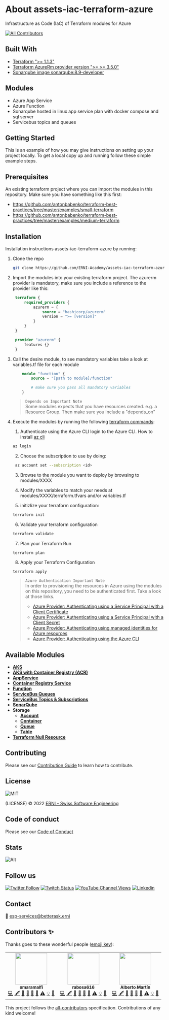 # About assets-iac-terraform-azure

Infrastructure as Code (IaC) of Terraform modules for Azure

<!-- ALL-CONTRIBUTORS-BADGE:START - Do not remove or modify this section -->
[![All Contributors](https://img.shields.io/badge/all_contributors-3-orange.svg?style=flat-square)](#contributors)
<!-- ALL-CONTRIBUTORS-BADGE:END -->

## Built With

- [Terraform ">= 1.1.3"](https://www.terraform.io/)
- [Terraform AzureRm provider version ">= >= 3.5.0"](https://registry.terraform.io/providers/hashicorp/azurerm/latest/docs)
- [Sonarqube image sonarqube:8.9-developer](https://www.sonarqube.org/)

## Modules

- Azure App Service
- Azure Function
- Sonarqube hosted in linux app service plan with docker compose and sql server
- Servicebus topics and queues

## Getting Started

This is an example of how you may give instructions on setting up your project locally. To get a local copy up and running follow these simple example steps.

## Prerequisites

An existing terraform project where you can import the modules in this repository. Make sure you have something like this first:

- <https://github.com/antonbabenko/terraform-best-practices/tree/master/examples/small-terraform>
- <https://github.com/antonbabenko/terraform-best-practices/tree/master/examples/medium-terraform>

## Installation

Installation instructions assets-iac-terraform-azure by running:

1. Clone the repo

   ```sh
   git clone https://github.com/ERNI-Academy/assets-iac-terraform-azure.git
   ```

2. Import the modules into your existing terraform project. The azurerm provider is mandatory, make sure you include a reference to the provider like this:

   ```terraform
    terraform {
        required_providers {
            azurerm = {
                source = "hashicorp/azurerm"
                version = ">= [version]"
            }
        }
    }

    provider "azurerm" {
        features {}
    }
   ```

3. Call the desire module, to see mandatory variables take a look at variables.tf file for each module

    ```terraform
        module "function" {
            source = "[path to module]/function"

            # make sure you pass all mandatory variables
        }
    ```

   > `Depends on Important Note`  
   > Some modules expects that you have resources created. e.g. a Resource Group. Then make sure you include a "depends_on"

4. Execute the modules by running the following [terraform commands](https://www.terraform.io/cli/commands):
   1. Authenticate using the Azure CLI
      login to the Azure CLI. How to install [az cli](https://docs.microsoft.com/en-us/cli/azure/install-azure-cli)

    ```bash
    az login
    ```

   2. Choose the subscription to use by doing:

   ```bash
    az account set --subscription <id>
   ```

   3. Browse to the module you want to deploy by browsing to modules/XXXX

   4. Modify the variables to match your needs at modules/XXXX/terraform.tfvars and/or variables.tf

   5. initizlize your terraform configuration:

    ```bash
    terraform init
    ```

   6. Validate your terraform configuration

    ```bash
    terraform validate
    ```

   7. Plan your Terraform Run

    ```bash
    terraform plan
    ```

   8. Apply your Terraform Configuration

   ```bash
   terraform apply
   ```

    > `Azure Authentication Important Note`  
    > In order to provisioning the resources in Azure using the modules on this repository, you need to be authenticated first. Take a look at those links.
    >
    > - [Azure Provider: Authenticating using a Service Principal with a Client Certificate](https://registry.terraform.io/providers/hashicorp/azurerm/latest/docs/guides/service_principal_client_certificate)
    > - [Azure Provider: Authenticating using a Service Principal with a Client Secret](https://registry.terraform.io/providers/hashicorp/azurerm/latest/docs/guides/service_principal_client_secret)
    > - [Azure Provider: Authenticating using managed identities for Azure resources](https://registry.terraform.io/providers/hashicorp/azurerm/latest/docs/guides/managed_service_identity)
    > - [Azure Provider: Authenticating using the Azure CLI](https://registry.terraform.io/providers/hashicorp/azurerm/latest/docs/guides/azure_cli)

## Available Modules

- [**AKS**](./modules/aks/README.md)
- [**AKS with Container Registry (ACR)**](./modules/aks_with_container_registry/README.md)
- [**AppService**](./modules/appservice/README.md)
- [**Container Registry Service**](./modules/containerregistryservice/README.md)
- [**Function**](./modules/function/README.md)
- [**ServiceBus Queues**](./modules/servicebusqueues/README.md)
- [**ServiceBus Topics & Subscriptions**](./modules/servicebustopicssubscriptions/README.md)
- [**SonarQube**](./modules/sonarqube/README.md)
- **Storage**
  - [**Account**](./modules/storage/account/README.md)
  - [**Container**](./modules/storage/container/README.md)
  - [**Queue**](./modules/storage/queue/README.md)
  - [**Table**](./modules/storage/table/README.md)
- [**Terraform Null Resource**](./modules/terraform-null-resource/README.md)

## Contributing

Please see our [Contribution Guide](CONTRIBUTING.md) to learn how to contribute.

## License

![MIT](https://img.shields.io/badge/License-MIT-blue.svg)

(LICENSE) © 2022 [ERNI - Swiss Software Engineering](https://www.betterask.erni)

## Code of conduct

Please see our [Code of Conduct](CODE_OF_CONDUCT.md)

## Stats

![Alt](https://repobeats.axiom.co/api/embed/66328217228da1e2beec04e6df2a552bd793a636.svg "Repobeats analytics image")

## Follow us

[![Twitter Follow](https://img.shields.io/twitter/follow/ERNI?style=social)](https://www.twitter.com/ERNI)
[![Twitch Status](https://img.shields.io/twitch/status/erni_academy?label=Twitch%20Erni%20Academy&style=social)](https://www.twitch.tv/erni_academy)
[![YouTube Channel Views](https://img.shields.io/youtube/channel/views/UCkdDcxjml85-Ydn7Dc577WQ?label=Youtube%20Erni%20Academy&style=social)](https://www.youtube.com/channel/UCkdDcxjml85-Ydn7Dc577WQ)
[![Linkedin](https://img.shields.io/badge/linkedin-31k-green?style=social&logo=Linkedin)](https://www.linkedin.com/company/erni)

## Contact

📧 [esp-services@betterask.erni](mailto:esp-services@betterask.erni)

## Contributors ✨

Thanks goes to these wonderful people ([emoji key](https://allcontributors.org/docs/en/emoji-key)):

<!-- ALL-CONTRIBUTORS-LIST:START - Do not remove or modify this section -->
<!-- prettier-ignore-start -->
<!-- markdownlint-disable -->
<table>
  <tr>
    <td align="center"><a href="https://github.com/omaramalfi"><img src="https://avatars.githubusercontent.com/u/85349124?v=4?s=100" width="100px;" alt=""/><br /><sub><b>omaramalfi</b></sub></a><br /><a href="https://github.com/ERNI-Academy/assets-iac-terraform-azure/commits?author=omaramalfi" title="Code">💻</a> <a href="#content-omaramalfi" title="Content">🖋</a> <a href="https://github.com/ERNI-Academy/assets-iac-terraform-azure/commits?author=omaramalfi" title="Documentation">📖</a> <a href="#design-omaramalfi" title="Design">🎨</a> <a href="#ideas-omaramalfi" title="Ideas, Planning, & Feedback">🤔</a> <a href="#maintenance-omaramalfi" title="Maintenance">🚧</a> <a href="https://github.com/ERNI-Academy/assets-iac-terraform-azure/commits?author=omaramalfi" title="Tests">⚠️</a> <a href="#example-omaramalfi" title="Examples">💡</a> <a href="https://github.com/ERNI-Academy/assets-iac-terraform-azure/pulls?q=is%3Apr+reviewed-by%3Aomaramalfi" title="Reviewed Pull Requests">👀</a></td>
    <td align="center"><a href="https://github.com/Rabosa616"><img src="https://avatars.githubusercontent.com/u/12774781?v=4?s=100" width="100px;" alt=""/><br /><sub><b>rabosa616</b></sub></a><br /><a href="https://github.com/ERNI-Academy/assets-iac-terraform-azure/commits?author=rabosa616" title="Code">💻</a> <a href="#content-rabosa616" title="Content">🖋</a> <a href="https://github.com/ERNI-Academy/assets-iac-terraform-azure/commits?author=rabosa616" title="Documentation">📖</a> <a href="#design-rabosa616" title="Design">🎨</a> <a href="#ideas-rabosa616" title="Ideas, Planning, & Feedback">🤔</a> <a href="#maintenance-rabosa616" title="Maintenance">🚧</a> <a href="https://github.com/ERNI-Academy/assets-iac-terraform-azure/commits?author=rabosa616" title="Tests">⚠️</a> <a href="#example-rabosa616" title="Examples">💡</a> <a href="https://github.com/ERNI-Academy/assets-iac-terraform-azure/pulls?q=is%3Apr+reviewed-by%3Arabosa616" title="Reviewed Pull Requests">👀</a></td>
    <td align="center"><a href="https://github.com/albertinisg"><img src="https://avatars.githubusercontent.com/u/8257425?v=4?s=100" width="100px;" alt=""/><br /><sub><b>Alberto Martín</b></sub></a><br /><a href="https://github.com/ERNI-Academy/assets-iac-terraform-azure/commits?author=albertinisg" title="Code">💻</a> <a href="#content-albertinisg" title="Content">🖋</a> <a href="https://github.com/ERNI-Academy/assets-iac-terraform-azure/commits?author=albertinisg" title="Documentation">📖</a> <a href="#design-albertinisg" title="Design">🎨</a> <a href="#ideas-albertinisg" title="Ideas, Planning, & Feedback">🤔</a> <a href="#maintenance-albertinisg" title="Maintenance">🚧</a> <a href="https://github.com/ERNI-Academy/assets-iac-terraform-azure/commits?author=albertinisg" title="Tests">⚠️</a> <a href="#example-albertinisg" title="Examples">💡</a> <a href="https://github.com/ERNI-Academy/assets-iac-terraform-azure/pulls?q=is%3Apr+reviewed-by%3Aalbertinisg" title="Reviewed Pull Requests">👀</a></td>
  </tr>
</table>

<!-- markdownlint-restore -->
<!-- prettier-ignore-end -->

<!-- ALL-CONTRIBUTORS-LIST:END -->
This project follows the [all-contributors](https://github.com/all-contributors/all-contributors) specification. Contributions of any kind welcome!
